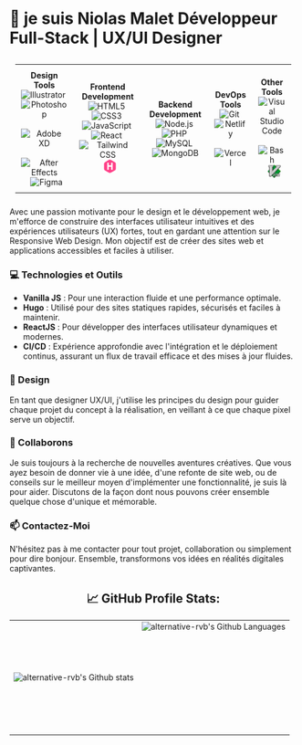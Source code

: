 # 👋 je suis Niolas Malet Développeur Full-Stack | UX/UI Designer

<table style="padding: 10px;">
  <tr>
    <td align="center" style="padding: 10px;">
      <strong>Design Tools</strong><br>
      <img src="https://skillicons.dev/icons?i=ai" width="24" height="24" alt="Illustrator" title="Adobe Illustrator" />&nbsp;
      <img src="https://skillicons.dev/icons?i=ps" width="24" height="24" alt="Photoshop" title="Adobe Photoshop" />&nbsp;
      <img src="https://skillicons.dev/icons?i=xd" width="24" height="24" alt="Adobe XD" title="Adobe XD" />&nbsp;
      <img src="https://skillicons.dev/icons?i=ae" width="24" height="24" alt="After Effects" title="Adobe After Effects" />&nbsp;
      <img src="https://skillicons.dev/icons?i=figma" width="24" height="24" alt="Figma" title="Figma" />
    </td>
    <td align="center" style="padding: 10px;">
      <strong>Frontend Development</strong><br>
      <img src="https://skillicons.dev/icons?i=html" width="24" height="24" alt="HTML5" title="HTML5" />&nbsp;
      <img src="https://skillicons.dev/icons?i=css" width="24" height="24" alt="CSS3" title="CSS3" />&nbsp;
      <img src="https://skillicons.dev/icons?i=js" width="24" height="24" alt="JavaScript" title="JavaScript" />&nbsp;
      <img src="https://skillicons.dev/icons?i=react" width="24" height="24" alt="React" title="React" />&nbsp;
      <img src="https://skillicons.dev/icons?i=tailwind" width="24" height="24" alt="Tailwind CSS" title="Tailwind CSS" />&nbsp;
      <img src="https://github.com/devicons/devicon/blob/master/icons/hugo/hugo-plain.svg" width="24" height="24" alt="Hugo" title="Hugo" />
    </td>
    <td align="center" style="padding: 10px;">
      <strong>Backend Development</strong><br>
      <img src="https://skillicons.dev/icons?i=nodejs" width="24" height="24" alt="Node.js" title="Node.js" />&nbsp;
      <img src="https://skillicons.dev/icons?i=php" width="24" height="24" alt="PHP" title="PHP" />&nbsp;
      <img src="https://skillicons.dev/icons?i=mysql" width="24" height="24" alt="MySQL" title="MySQL" />&nbsp;
      <img src="https://skillicons.dev/icons?i=mongodb" width="24" height="24" alt="MongoDB" title="MongoDB" />
    </td>
    <td align="center" style="padding: 10px;">
      <strong>DevOps Tools</strong><br>
      <img src="https://skillicons.dev/icons?i=git" width="24" height="24" alt="Git" title="Git" />&nbsp;
      <img src="https://skillicons.dev/icons?i=netlify" width="24" height="24" alt="Netlify" title="Netlify" />&nbsp;
      <img src="https://skillicons.dev/icons?i=vercel" width="24" height="24" alt="Vercel" title="Vercel" />
    </td>
    <td align="center" style="padding: 10px;">
      <strong>Other Tools</strong><br>
      <img src="https://skillicons.dev/icons?i=vscode" width="24" height="24" alt="Visual Studio Code" title="Visual Studio Code" />&nbsp;
      <img src="https://skillicons.dev/icons?i=bash" width="24" height="24" alt="Bash" title="Bash" />&nbsp;
      <img src="https://github.com/devicons/devicon/blob/master/icons/vim/vim-original.svg" width="24" height="24" alt="NeoVim" title="NeoVim" />
    </td>
  </tr>
</table>



Avec une passion motivante pour le design et le développement web, je m'efforce de construire des interfaces utilisateur intuitives et des expériences utilisateurs (UX) fortes, tout en gardant une attention sur le Responsive Web Design. Mon objectif est de créer des sites web et applications accessibles et faciles à utiliser.

### 💻 Technologies et Outils

- **Vanilla JS** : Pour une interaction fluide et une performance optimale.
- **Hugo** : Utilisé pour des sites statiques rapides, sécurisés et faciles à maintenir.
- **ReactJS** : Pour développer des interfaces utilisateur dynamiques et modernes.
- **CI/CD** : Expérience approfondie avec l'intégration et le déploiement continus, assurant un flux de travail efficace et des mises à jour fluides.

### 🎨 Design

En tant que designer UX/UI, j'utilise les principes du design pour guider chaque projet du concept à la réalisation, en veillant à ce que chaque pixel serve un objectif.

### 🚀 Collaborons

Je suis toujours à la recherche de nouvelles aventures créatives. Que vous ayez besoin de donner vie à une idée, d'une refonte de site web, ou de conseils sur le meilleur moyen d'implémenter une fonctionnalité, je suis là pour aider. Discutons de la façon dont nous pouvons créer ensemble quelque chose d'unique et mémorable.

### 📫 Contactez-Moi

N'hésitez pas à me contacter pour tout projet, collaboration ou simplement pour dire bonjour. Ensemble, transformons vos idées en réalités digitales captivantes.

## <div align="center">📈 GitHub Profile Stats:</div>

<table align="center">
  <tr>
    <td>
      <img align="left" src="https://github-readme-streak-stats.herokuapp.com/?user=alternative-rvb&theme=blueberry&hide_border=false" alt="alternative-rvb's Github stats" />
    </td>
    <td>
      <img height="195px" align="right" alt="alternative-rvb's Github Languages" src="https://github-readme-stats.vercel.app/api/top-langs/?username=alternative-rvb&theme=blueberry&hide_border=false&include_all_commits=false&count_private=true&layout=compact" />
    </td>
  </tr>
</table>


